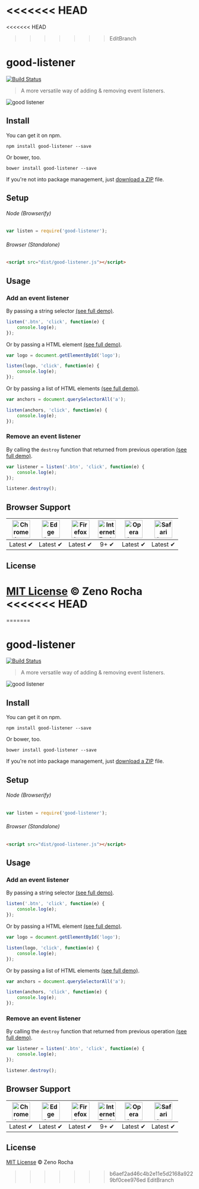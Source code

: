 <<<<<<< HEAD
=======
<<<<<<< HEAD
>>>>>>> EditBranch
# good-listener

[![Build Status](http://img.shields.io/travis/zenorocha/good-listener/master.svg?style=flat)](https://travis-ci.org/zenorocha/good-listener)

> A more versatile way of adding & removing event listeners.

![good listener](https://cloud.githubusercontent.com/assets/398893/10718224/dfc25f6c-7b2a-11e5-9d3d-75b35e8603c8.jpg)

## Install

You can get it on npm.

```
npm install good-listener --save
```

Or bower, too.

```
bower install good-listener --save
```

If you're not into package management, just [download a ZIP](https://github.com/zenorocha/good-listener/archive/master.zip) file.

## Setup

###### Node (Browserify)

```js
var listen = require('good-listener');
```

###### Browser (Standalone)

```html
<script src="dist/good-listener.js"></script>
```

## Usage

### Add an event listener

By passing a string selector [(see full demo)](https://github.com/zenorocha/good-listener/blob/master/demo/selector.html).

```js
listen('.btn', 'click', function(e) {
    console.log(e);
});
```

Or by passing a HTML element [(see full demo)](https://github.com/zenorocha/good-listener/blob/master/demo/node.html).

```js
var logo = document.getElementById('logo');

listen(logo, 'click', function(e) {
    console.log(e);
});
```

Or by passing a list of HTML elements [(see full demo)](https://github.com/zenorocha/good-listener/blob/master/demo/nodelist.html).

```js
var anchors = document.querySelectorAll('a');

listen(anchors, 'click', function(e) {
    console.log(e);
});
```

### Remove an event listener

By calling the `destroy` function that returned from previous operation [(see full demo)](https://github.com/zenorocha/good-listener/blob/master/demo/destroy.html).

```js
var listener = listen('.btn', 'click', function(e) {
    console.log(e);
});

listener.destroy();
```

## Browser Support

| <img src="https://clipboardjs.com/assets/images/chrome.png" width="48px" height="48px" alt="Chrome logo"> | <img src="https://clipboardjs.com/assets/images/edge.png" width="48px" height="48px" alt="Edge logo"> | <img src="https://clipboardjs.com/assets/images/firefox.png" width="48px" height="48px" alt="Firefox logo"> | <img src="https://clipboardjs.com/assets/images/ie.png" width="48px" height="48px" alt="Internet Explorer logo"> | <img src="https://clipboardjs.com/assets/images/opera.png" width="48px" height="48px" alt="Opera logo"> | <img src="https://clipboardjs.com/assets/images/safari.png" width="48px" height="48px" alt="Safari logo"> |
|:---:|:---:|:---:|:---:|:---:|:---:|
| Latest ✔ | Latest ✔ | Latest ✔ | 9+ ✔ | Latest ✔ | Latest ✔ |

## License

[MIT License](http://zenorocha.mit-license.org/) © Zeno Rocha
<<<<<<< HEAD
=======
=======
# good-listener

[![Build Status](http://img.shields.io/travis/zenorocha/good-listener/master.svg?style=flat)](https://travis-ci.org/zenorocha/good-listener)

> A more versatile way of adding & removing event listeners.

![good listener](https://cloud.githubusercontent.com/assets/398893/10718224/dfc25f6c-7b2a-11e5-9d3d-75b35e8603c8.jpg)

## Install

You can get it on npm.

```
npm install good-listener --save
```

Or bower, too.

```
bower install good-listener --save
```

If you're not into package management, just [download a ZIP](https://github.com/zenorocha/good-listener/archive/master.zip) file.

## Setup

###### Node (Browserify)

```js
var listen = require('good-listener');
```

###### Browser (Standalone)

```html
<script src="dist/good-listener.js"></script>
```

## Usage

### Add an event listener

By passing a string selector [(see full demo)](https://github.com/zenorocha/good-listener/blob/master/demo/selector.html).

```js
listen('.btn', 'click', function(e) {
    console.log(e);
});
```

Or by passing a HTML element [(see full demo)](https://github.com/zenorocha/good-listener/blob/master/demo/node.html).

```js
var logo = document.getElementById('logo');

listen(logo, 'click', function(e) {
    console.log(e);
});
```

Or by passing a list of HTML elements [(see full demo)](https://github.com/zenorocha/good-listener/blob/master/demo/nodelist.html).

```js
var anchors = document.querySelectorAll('a');

listen(anchors, 'click', function(e) {
    console.log(e);
});
```

### Remove an event listener

By calling the `destroy` function that returned from previous operation [(see full demo)](https://github.com/zenorocha/good-listener/blob/master/demo/destroy.html).

```js
var listener = listen('.btn', 'click', function(e) {
    console.log(e);
});

listener.destroy();
```

## Browser Support

| <img src="https://clipboardjs.com/assets/images/chrome.png" width="48px" height="48px" alt="Chrome logo"> | <img src="https://clipboardjs.com/assets/images/edge.png" width="48px" height="48px" alt="Edge logo"> | <img src="https://clipboardjs.com/assets/images/firefox.png" width="48px" height="48px" alt="Firefox logo"> | <img src="https://clipboardjs.com/assets/images/ie.png" width="48px" height="48px" alt="Internet Explorer logo"> | <img src="https://clipboardjs.com/assets/images/opera.png" width="48px" height="48px" alt="Opera logo"> | <img src="https://clipboardjs.com/assets/images/safari.png" width="48px" height="48px" alt="Safari logo"> |
|:---:|:---:|:---:|:---:|:---:|:---:|
| Latest ✔ | Latest ✔ | Latest ✔ | 9+ ✔ | Latest ✔ | Latest ✔ |

## License

[MIT License](http://zenorocha.mit-license.org/) © Zeno Rocha
>>>>>>> b6aef2ad46c4b2e11e5d2168a9229bf0cee976ed
>>>>>>> EditBranch
